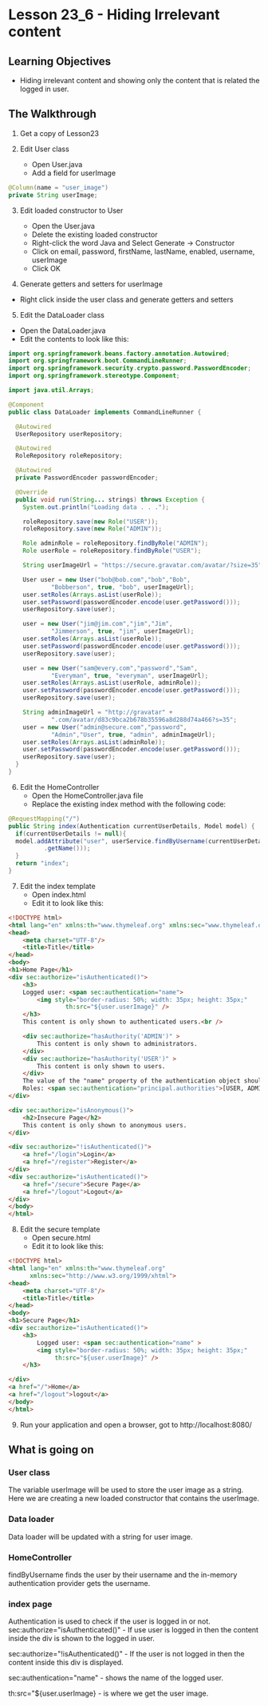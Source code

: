 # Lesson 23_6 - Hiding Irrelevant content

## Learning Objectives
* Hiding irrelevant content and showing only the content that is related the
logged in user.

## The Walkthrough

1. Get a copy of Lesson23

2. Edit User class
    * Open User.java
    * Add a field for userImage

```java
@Column(name = "user_image")
private String userImage;
```

3. Edit loaded constructor to User
    * Open the User.java
    * Delete the existing loaded constructor
    * Right-click the word Java and Select Generate -> Constructor
    * Click on email, password, firstName, lastName, enabled, username, userImage
    * Click OK

4. Generate getters and setters for userImage
  * Right click inside the user class and generate getters and setters

5. Edit the DataLoader class
  * Open the DataLoader.java
  * Edit the contents to look like this:

```java  
import org.springframework.beans.factory.annotation.Autowired;
import org.springframework.boot.CommandLineRunner;
import org.springframework.security.crypto.password.PasswordEncoder;
import org.springframework.stereotype.Component;

import java.util.Arrays;

@Component
public class DataLoader implements CommandLineRunner {

  @Autowired
  UserRepository userRepository;

  @Autowired
  RoleRepository roleRepository;

  @Autowired
  private PasswordEncoder passwordEncoder;

  @Override
  public void run(String... strings) throws Exception {
    System.out.println("Loading data . . .");

    roleRepository.save(new Role("USER"));
    roleRepository.save(new Role("ADMIN"));

    Role adminRole = roleRepository.findByRole("ADMIN");
    Role userRole = roleRepository.findByRole("USER");

    String userImageUrl = "https://secure.gravatar.com/avatar/?size=35";

    User user = new User("bob@bob.com","bob","Bob",
            "Bobberson", true, "bob", userImageUrl);
    user.setRoles(Arrays.asList(userRole));
    user.setPassword(passwordEncoder.encode(user.getPassword()));
    userRepository.save(user);

    user = new User("jim@jim.com","jim","Jim",
            "Jimmerson", true, "jim", userImageUrl);
    user.setRoles(Arrays.asList(userRole));
    user.setPassword(passwordEncoder.encode(user.getPassword()));
    userRepository.save(user);

    user = new User("sam@every.com","password","Sam",
            "Everyman", true, "everyman", userImageUrl);
    user.setRoles(Arrays.asList(userRole, adminRole));
    user.setPassword(passwordEncoder.encode(user.getPassword()));
    userRepository.save(user);

    String adminImageUrl = "http://gravatar" +
            ".com/avatar/d83c9bca2b678b35596a8d288d74a466?s=35";
    user = new User("admin@secure.com","password",
            "Admin","User", true, "admin", adminImageUrl);
    user.setRoles(Arrays.asList(adminRole));
    user.setPassword(passwordEncoder.encode(user.getPassword()));
    userRepository.save(user);
  }
}
```

6. Edit the HomeController
    * Open the HomeController.java file
    * Replace the existing index method with the following code:

```java
@RequestMapping("/")
public String index(Authentication currentUserDetails, Model model) {
  if(currentUserDetails != null){
  model.addAttribute("user", userService.findByUsername(currentUserDetails
          .getName()));
  }
  return "index";
}
```

7. Edit the index template
    * Open index.html
    * Edit it to look like this:
```html
<!DOCTYPE html>
<html lang="en" xmlns:th="www.thymeleaf.org" xmlns:sec="www.thymeleaf.org/extras/spring-security">
<head>
    <meta charset="UTF-8"/>
    <title>Title</title>
</head>
<body>
<h1>Home Page</h1>
<div sec:authorize="isAuthenticated()">
    <h3>
    Logged user: <span sec:authentication="name">
        <img style="border-radius: 50%; width: 35px; height: 35px;"
                th:src="${user.userImage}" />
    </h3>
    This content is only shown to authenticated users.<br />

    <div sec:authorize="hasAuthority('ADMIN')" >
        This content is only shown to administrators.
    </div>
    <div sec:authorize="hasAuthority('USER')" >
        This content is only shown to users.
    </div>
    The value of the "name" property of the authentication object should appear here.</span><br />
    Roles: <span sec:authentication="principal.authorities">[USER, ADMIN]</span><br /><br />
</div>

<div sec:authorize="isAnonymous()">
    <h2>Insecure Page</h2>
    This content is only shown to anonymous users.
</div>

<div sec:authorize="!isAuthenticated()">
    <a href="/login">Login</a>
    <a href="/register">Register</a>
</div>
<div sec:authorize="isAuthenticated()">
    <a href="/secure">Secure Page</a>
    <a href="/logout">Logout</a>
</div>
</body>
</html>
```
8. Edit the secure template
    * Open secure.html
    * Edit it to look like this:
```html
<!DOCTYPE html>
<html lang="en" xmlns:th="www.thymeleaf.org"
      xmlns:sec="http://www.w3.org/1999/xhtml">
<head>
    <meta charset="UTF-8"/>
    <title>Title</title>
</head>
<body>
<h1>Secure Page</h1>
<div sec:authorize="isAuthenticated()">
    <h3>
        Logged user: <span sec:authentication="name" >
        <img style="border-radius: 50%; width: 35px; height: 35px;"
             th:src="${user.userImage}" />
    </h3>

</div>
<a href="/">Home</a>
<a href="/logout">logout</a>
</body>
</html>
```  

9. Run your application and open a browser, got to http://localhost:8080/

## What is going on

### User class
The variable userImage will be used to store the user image as a string.
Here we are creating a new loaded constructor that contains the userImage.

### Data loader
Data loader will be updated with a string for user image.

### HomeController
findByUsername finds the user by their username and the in-memory authentication
provider gets the username.

### index page
Authentication is used to check if the user is logged in or not.
sec:authorize="isAuthenticated()" - If use user is logged in then the content
inside the div is shown to the logged in user.

sec:authorize="!isAuthenticated()" - If the user is not logged in then the content
inside this div is displayed.

sec:authentication="name" - shows the name of the logged user.

th:src="${user.userImage} - is where we get the user image. 
